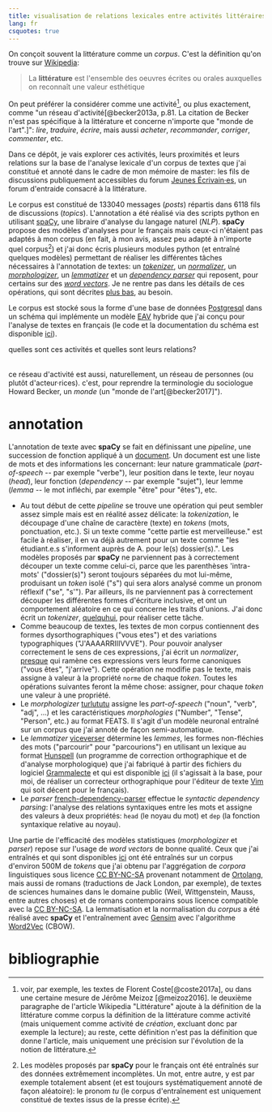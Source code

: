```yaml
---
title: visualisation de relations lexicales entre activités littéraires
lang: fr
csquotes: true
---
```


On conçoit souvent la littérature comme un _corpus_. C'est la définition qu'on trouve sur [Wikipedia](https://fr.wikipedia.org/wiki/Littérature):

> La __littérature__ est l'ensemble des oeuvres écrites ou orales auxquelles on reconnaît une valeur esthétique

On peut préférer la considérer comme une activité[^1], ou plus exactement, comme "un réseau d'activité[@becker2013a, p.81. La citation de Becker n'est pas spécifique à la littérature et concerne n'importe que "monde de l'art".]": _lire_, _traduire_, _écrire_, mais aussi _acheter_, _recommander_, _corriger_, _commenter_, etc.

Dans ce dépôt, je vais explorer ces activités, leurs proximités et leurs relations sur la base de l'analyse lexicale d'un corpus de textes que j'ai constitué et annoté dans le cadre de mon mémoire de master: les fils de discussions publiquement accessibles du forum [Jeunes Écrivain·es](https://www.jeunesecrivains.com/), un forum d'entraide consacré à la littérature.

Le corpus est constitué de 133040 messages (_posts_) répartis dans 6118 fils de discussions (_topics_).
L'annotation a été réalisé via des scripts python en utilisant [spaCy](https://spacy.io/), une libraire d'analyse du langage naturel (_NLP_). __spaCy__ propose des modèles d'analyses pour le français mais ceux-ci n'étaient pas adaptés à mon corpus (en fait, à mon avis, assez peu adapté à n'importe quel corpus[^spacy_fr]) et j'ai donc écris plusieurs modules python (et entraîné quelques modèles) permettant de réaliser les différentes tâches nécessaires à l'annotation de textes: un [_tokenizer_](https://github.com/thjbdvlt/quelquhui), un [_normalizer_](https://github.com/thjbdvlt/presque), un [_morphologizer_](https://github.com/thjbdvlt/turlututu), un [_lemmatizer_](https://github.com/thjbdvlt/viceverser) et un [_dependency parser_](https://github.com/thjbdvlt/french-dependency-parser) qui reposent, pour certains sur des [_word vectors_](https://github.com/thjbdvlt/french-word-vectors). Je ne rentre pas dans les détails de ces opérations, qui sont décrites [plus bas](#annotation), au besoin.

Le corpus est stocké sous la forme d'une base de données [Postgresql](https://www.postgresql.org/) dans un schéma qui implémente un modèle [EAV](https://en.wikipedia.org/wiki/Entity–attribute–value_model) hybride que j'ai conçu pour l'analyse de textes en français (le code et la documentation du schéma est disponible [ici](https://github.com/thjbdvlt/litteralement)).

quelles sont ces activités et quelles sont leurs relations?

<table id="lire"></table>

ce réseau d'activité est aussi, naturellement, un réseau de personnes (ou plutôt d'acteur·rices). c'est, pour reprendre la terminologie du sociologue Howard Becker, un _monde_ (un "monde de l'art[@becker2017]").

[^1]: voir, par exemple, les textes de Florent Coste[@coste2017a], ou dans une certaine mesure de Jérôme Meizoz [@meizoz2016]. le deuxième paragraphe de l'article Wikipedia "Littérature" ajoute à la définition de la littérature comme corpus la définition de la littérature comme activité (mais uniquement comme activité de _création_, excluant donc par exemple la lecture); au reste, cette définition n'est pas la définition que donne l'article, mais uniquement une précision sur l'évolution de la notion de littérature.

[^spacy_fr]: Les modèles proposés par __spaCy__ pour le français ont été entraînés sur des données extrêmement incomplètes. Un mot, entre autre, y est par exemple totalement absent (et est toujours systématiquement annoté de façon aléatoire): le pronom _tu_ (le corpus d'entraînement est uniquement constitué de textes issus de la presse écrite).

<script src="./composition-roles.js"></script>

# annotation

L'annotation de texte avec __spaCy__ se fait en définissant une _pipeline_, une succession de fonction appliqué à un [document](https://spacy.io/api/doc). Un document est une liste de mots et des informations les concernant: leur nature grammaticale (_part-of-speech_ -- par exemple "verbe"), leur position dans le texte, leur noyau (_head_), leur fonction (_dependency_ -- par exemple "sujet"), leur lemme (_lemma_ -- le mot infléchi, par exemple "être" pour "êtes"), etc.

- Au tout début de cette _pipeline_ se trouve une opération qui peut sembler assez simple mais est en réalité assez délicate: la _tokenization_, le découpage d'une chaîne de caractère (texte) en _tokens_ (mots, ponctuation, etc.). Si un texte comme "cette partie est merveilleuse." est facile à réaliser, il en va déjà autrement pour un texte comme "les étudiant.e.s s'informent auprès de A. pour le(s) dossier(s).". Les modèles proposés par __spaCy__ ne parviennent pas à correctement découper un texte comme celui-ci, parce que les parenthèses 'intra-mots' ("dossier(s)") seront toujours séparées du mot lui-même, produisant un _token_ isolé ("s") qui sera alors analysé comme un pronom réflexif ("se", "s'"). Par ailleurs, ils ne parviennent pas à correctement découper les différentes formes d'écriture inclusive, et ont un comportement aléatoire en ce qui concerne les traits d'unions. J'ai donc écrit un _tokenizer_, [quelquhui](https://github.com/thjbdvlt/quelquhui), pour réaliser cette tâche.
- Comme beaucoup de textes, les textes de mon corpus contiennent des formes dysorthographiques ("vous etes") et des variations typographiques ("J'AAAARRIIIVVVE"). Pour pouvoir analyser correctement le sens de ces expressions, j'ai écrit un _normalizer_, [presque](https://github.com/thjbdvlt/presque) qui ramène ces expressions vers leurs forme canoniques ("vous êtes", "j'arrive"). Cette opération ne modifie pas le texte, mais assigne à valeur à la propriété `norme` de chaque _token_. Toutes les opérations suivantes feront la même chose: assigner, pour chaque _token_ une valeur à une propriété.
- Le _morphologizer_ [turlututu](https://github.com/thjbdvlt/turlututu) assigne les _part-of-speech_ ("noun", "verb", "adj", ...) et les caractéristiques _morphologies_ ("Number", "Tense", "Person", etc.) au format FEATS. Il s'agit d'un modèle neuronal entraîné sur un corpus que j'ai annoté de façon semi-automatique.
- Le _lemmatizer_ [viceverser](https://github.com/thjbdvlt/viceverser) détermine les _lemmes_, les formes non-fléchies des mots ("parcourir" pour "parcourions") en utilisant un lexique au format [Hunspell](http://hunspell.github.io/) (un programme de correction orthographique et de d'analyse morphologique) que j'ai fabriqué à partir des fichiers du logiciel [Grammalecte](https://grammalecte.net/) et qui est disponible [ici](https://github.com/thjbdvlt/spell-fr.vim) (il s'agissait à la base, pour moi, de réaliser un correcteur orthographique pour l'éditeur de texte [Vim](https://www.vim.org/) qui soit décent pour le français).
- Le _parser_ [french-dependency-parser](https://github.com/thjbdvlt/french-dependency-parser) effectue le _syntactic dependency parsing_: l'analyse des relations syntaxiques entre les mots et assigne des valeurs à deux propriétés: `head` (le noyau du mot) et `dep` (la fonction syntaxique relative au noyau).

Une partie de l'efficacité des modèles statistiques (_morphologizer_ et _parser_) repose sur l'usage de _word vectors_ de bonne qualité. Ceux que j'ai entraînés et qui sont disponibles [ici](https://github.com/thjbdvlt/french-word-vectors) ont été entraînés sur un corpus d'environ 500M de _tokens_ que j'ai obtenu par l'aggrégation de _corpora_ linguistiques sous licence [CC BY-NC-SA](https://creativecommons.org/licenses/by-nc-sa/4.0/deed.fr) provenant notamment de [Ortolang](https://www.ortolang.fr/), mais aussi de romans (traductions de Jack London, par exemple), de textes de sciences humaines dans le domaine public (Weil, Wittgenstein, Mauss, entre autres choses) et de romans contemporains sous licence compatible avec la [CC BY-NC-SA](https://creativecommons.org/licenses/by-nc-sa/4.0/deed.fr). La lemmatisation et la normalisation du _corpus_ a été réalisé avec __spaCy__ et l'entraînement avec [Gensim](https://radimrehurek.com/gensim/) avec l'algorithme [Word2Vec](https://radimrehurek.com/gensim/models/word2vec.html) (CBOW).

# bibliographie
